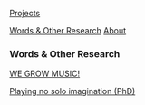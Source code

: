<!-- NAV for all headers !-->
[Projects](https://paulabbott.net/index.html)
<!--[Future](https://paulabbott.net/future/)!-->
[Words & Other Research](https://paulabbott.net/wr)
[About](https://paulabbott.net/about/)
<!-- end nav! -->

### Words & Other Research

<div id="about-text" markdown="1">

<!--other writing!-->

[WE GROW MUSIC!](https://paulabbott.net/wr/ap/)

[Playing no solo imagination (PhD)](https://paulabbott.net/wr/ed/)

</div>  
